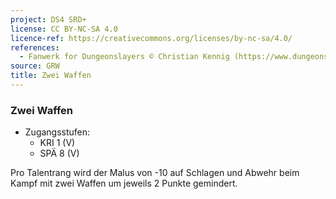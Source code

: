 ```yaml
---
project: DS4 SRD+
license: CC BY-NC-SA 4.0
licence-ref: https://creativecommons.org/licenses/by-nc-sa/4.0/
references: 
  - Fanwerk for Dungeonslayers © Christian Kennig (https://www.dungeonslayers.net/)
source: GRW
title: Zwei Waffen
---
```


### Zwei Waffen

- Zugangsstufen:
  - KRI 1 (V)
  - SPÄ 8 (V)

Pro Talentrang wird der Malus von -10 auf Schlagen und Abwehr beim Kampf mit zwei Waffen um jeweils 2 Punkte gemindert.

